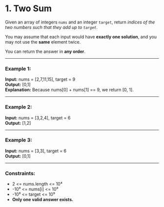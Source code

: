 # 1. Two Sum


Given an array of integers `nums` and an integer `target`, return _indices of the two numbers such that they add up to `target`_.

You may assume that each input would have **exactly one solution**, and you may not use the **same** element twice.

You can return the answer in **any order**.

---

### Example 1:

**Input:** nums = [2,7,11,15], target = 9  
**Output:** [0,1]  
**Explanation:** Because nums[0] + nums[1] == 9, we return [0, 1].

---

### Example 2:

**Input:** nums = [3,2,4], target = 6  
**Output:** [1,2]

---

### Example 3:

**Input:** nums = [3,3], target = 6  
**Output:** [0,1]

---

### Constraints:

- 2 <= nums.length <= 10⁴  
- -10⁹ <= nums[i] <= 10⁹  
- -10⁹ <= target <= 10⁹  
- **Only one valid answer exists.**

